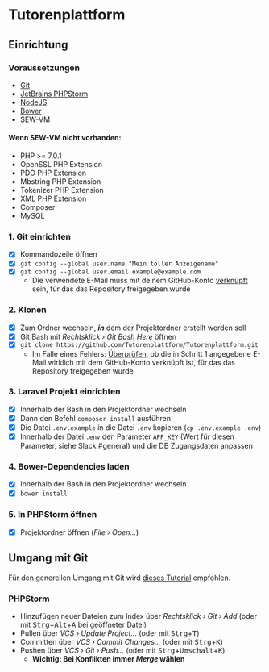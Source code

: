# Tutorenplattform

## Einrichtung

### Voraussetzungen

- [Git](https://git-scm.com/downloads)
- [JetBrains PHPStorm](https://www.jetbrains.com/phpstorm/download/)
- [NodeJS](https://nodejs.org/en/download/package-manager/)
- [Bower](https://bower.io/#install-bower)
- SEW-VM

#### Wenn SEW-VM nicht vorhanden:
* PHP >= 7.0.1
* OpenSSL PHP Extension
* PDO PHP Extension
* Mbstring PHP Extension
* Tokenizer PHP Extension
* XML PHP Extension
* Composer
* MySQL

### 1. Git einrichten

- [x] Kommandozeile öffnen
- [x] ```git config --global user.name "Mein toller Anzeigename"```
- [x] ```git config --global user.email example@example.com```
  - Die verwendete E-Mail muss mit deinem GitHub-Konto [verknüpft](https://github.com/settings/emails) sein, für das das Repository freigegeben wurde

### 2. Klonen

- [x] Zum Ordner wechseln, **_in_** dem der Projektordner erstellt werden soll
- [x] Git Bash mit *Rechtsklick › Git Bash Here* öffnen
- [x] ```git clone https://github.com/Tutorenplattform/Tutorenplattform.git```
  - Im Falle eines Fehlers: [Überprüfen](https://github.com/settings/emails), ob die in Schritt 1 angegebene E-Mail wirklich mit dem GitHub-Konto verknüpft ist, für das das Repository freigegeben wurde

### 3. Laravel Projekt einrichten

- [x] Innerhalb der Bash in den Projektordner wechseln
- [x] Dann den Befehl ```composer install``` ausführen
- [x] Die Datei ```.env.example``` in die Datei ```.env``` kopieren (```cp .env.example .env```)
- [x] Innerhalb der Datei ```.env``` den Parameter ```APP_KEY``` (Wert für diesen Parameter, siehe Slack #general) und die DB Zugangsdaten anpassen

### 4. Bower-Dependencies laden

- [x] Innerhalb der Bash in den Projektordner wechseln
- [x] ```bower install```

### 5. In PHPStorm öffnen

- [x] Projektordner öffnen (*File › Open...*)

## Umgang mit Git

Für den generellen Umgang mit Git wird [dieses Tutorial](https://rogerdudler.github.io/git-guide/index.de.html) empfohlen.

### PHPStorm

- Hinzufügen neuer Dateien zum Index über *Rechtsklick › Git › Add* (oder mit <kbd>Strg</kbd>+<kbd>Alt</kbd>+<kbd>A</kbd> bei geöffneter Datei)
- Pullen über *VCS › Update Project...* (oder mit <kbd>Strg</kbd>+<kbd>T</kbd>)
- Committen über *VCS › Commit Changes...* (oder mit <kbd>Strg</kbd>+<kbd>K</kbd>)
- Pushen über *VCS › Git › Push...* (oder mit <kbd>Strg</kbd>+<kbd>Umschalt</kbd>+<kbd>K</kbd>)
  - **Wichtig: Bei Konflikten immer _Merge_ wählen**
